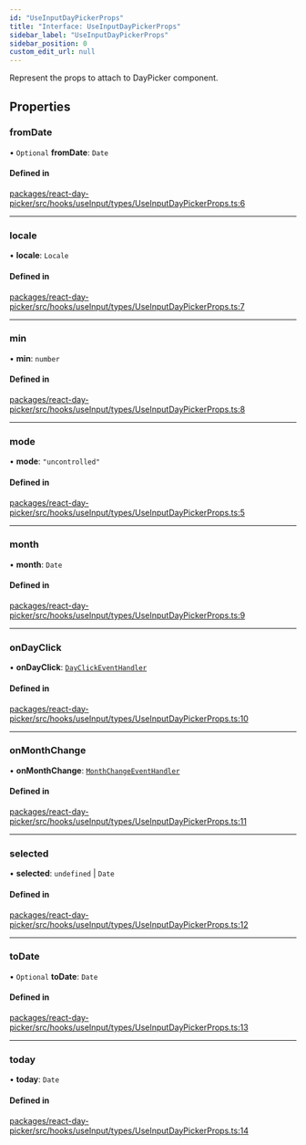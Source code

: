 ```yaml
---
id: "UseInputDayPickerProps"
title: "Interface: UseInputDayPickerProps"
sidebar_label: "UseInputDayPickerProps"
sidebar_position: 0
custom_edit_url: null
---
```


Represent the props to attach to DayPicker component.

## Properties

### fromDate

• `Optional` **fromDate**: `Date`

#### Defined in

[packages/react-day-picker/src/hooks/useInput/types/UseInputDayPickerProps.ts:6](https://github.com/gpbl/react-day-picker/blob/6bc3b9d0/packages/react-day-picker/src/hooks/useInput/types/UseInputDayPickerProps.ts#L6)

___

### locale

• **locale**: `Locale`

#### Defined in

[packages/react-day-picker/src/hooks/useInput/types/UseInputDayPickerProps.ts:7](https://github.com/gpbl/react-day-picker/blob/6bc3b9d0/packages/react-day-picker/src/hooks/useInput/types/UseInputDayPickerProps.ts#L7)

___

### min

• **min**: `number`

#### Defined in

[packages/react-day-picker/src/hooks/useInput/types/UseInputDayPickerProps.ts:8](https://github.com/gpbl/react-day-picker/blob/6bc3b9d0/packages/react-day-picker/src/hooks/useInput/types/UseInputDayPickerProps.ts#L8)

___

### mode

• **mode**: ``"uncontrolled"``

#### Defined in

[packages/react-day-picker/src/hooks/useInput/types/UseInputDayPickerProps.ts:5](https://github.com/gpbl/react-day-picker/blob/6bc3b9d0/packages/react-day-picker/src/hooks/useInput/types/UseInputDayPickerProps.ts#L5)

___

### month

• **month**: `Date`

#### Defined in

[packages/react-day-picker/src/hooks/useInput/types/UseInputDayPickerProps.ts:9](https://github.com/gpbl/react-day-picker/blob/6bc3b9d0/packages/react-day-picker/src/hooks/useInput/types/UseInputDayPickerProps.ts#L9)

___

### onDayClick

• **onDayClick**: [`DayClickEventHandler`](../types/DayClickEventHandler)

#### Defined in

[packages/react-day-picker/src/hooks/useInput/types/UseInputDayPickerProps.ts:10](https://github.com/gpbl/react-day-picker/blob/6bc3b9d0/packages/react-day-picker/src/hooks/useInput/types/UseInputDayPickerProps.ts#L10)

___

### onMonthChange

• **onMonthChange**: [`MonthChangeEventHandler`](../types/MonthChangeEventHandler)

#### Defined in

[packages/react-day-picker/src/hooks/useInput/types/UseInputDayPickerProps.ts:11](https://github.com/gpbl/react-day-picker/blob/6bc3b9d0/packages/react-day-picker/src/hooks/useInput/types/UseInputDayPickerProps.ts#L11)

___

### selected

• **selected**: `undefined` \| `Date`

#### Defined in

[packages/react-day-picker/src/hooks/useInput/types/UseInputDayPickerProps.ts:12](https://github.com/gpbl/react-day-picker/blob/6bc3b9d0/packages/react-day-picker/src/hooks/useInput/types/UseInputDayPickerProps.ts#L12)

___

### toDate

• `Optional` **toDate**: `Date`

#### Defined in

[packages/react-day-picker/src/hooks/useInput/types/UseInputDayPickerProps.ts:13](https://github.com/gpbl/react-day-picker/blob/6bc3b9d0/packages/react-day-picker/src/hooks/useInput/types/UseInputDayPickerProps.ts#L13)

___

### today

• **today**: `Date`

#### Defined in

[packages/react-day-picker/src/hooks/useInput/types/UseInputDayPickerProps.ts:14](https://github.com/gpbl/react-day-picker/blob/6bc3b9d0/packages/react-day-picker/src/hooks/useInput/types/UseInputDayPickerProps.ts#L14)
